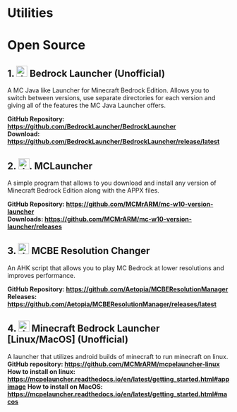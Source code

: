 # Utilities

# Open Source
## 1. <img src="https://avatars.githubusercontent.com/u/83617280?s=200&v=4" alt="drawing" width="25" height="25"/> Bedrock Launcher (Unofficial)
A MC Java like Launcher for Minecraft Bedrock Edition. Allows you to switch between versions, use separate directories for each version and giving all of the features the MC Java Launcher offers.

<b>GitHub Repository: https://github.com/BedrockLauncher/BedrockLauncher</b>                                
<b>Download: https://github.com/BedrockLauncher/BedrockLauncher/release/latest</b>      

## 2. <img src="https://avatars.githubusercontent.com/u/5191659?v=4" alt="drawing" width="25" height="25"/>. MCLauncher
A simple program that allows to you download and install any version of Minecraft Bedrock Edition along with the APPX files.


**GitHub Repository: https://github.com/MCMrARM/mc-w10-version-launcher**          
**Downloads: https://github.com/MCMrARM/mc-w10-version-launcher/releases**              

## 3. <img src="https://avatars.githubusercontent.com/u/41850963?v=4" alt="drawing" width="25" height="25"/> MCBE Resolution Changer
An AHK script that allows you to play MC Bedrock at lower resolutions and improves performance.

**GitHub Repository: https://github.com/Aetopia/MCBEResolutionManager**                                 
**Releases: https://github.com/Aetopia/MCBEResolutionManager/releases/latest**         

## 4. <img src="https://avatars.githubusercontent.com/u/5191659?v=4" alt="drawing" width="25" height="25"/> Minecraft Bedrock Launcher [Linux/MacOS] (Unofficial)
A launcher that utilizes android builds of minecraft to run minecraft on linux.
**GitHub repository: https://github.com/MCMrARM/mcpelauncher-linux**
**How to install on linux: https://mcpelauncher.readthedocs.io/en/latest/getting_started.html#appimage**
**How to install on MacOS: https://mcpelauncher.readthedocs.io/en/latest/getting_started.html#macos**
